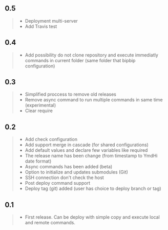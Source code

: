 ## 0.5

> * Deployment multi-server
> * Add Travis test

## 0.4

> * Add possibility do not clone repository and execute immediatly commands in current folder (same folder that bipbip configuration)

## 0.3

> * Simplified proccess to remove old releases
> * Remove async command to run multiple commands in same time (experimental)
> * Clear require

## 0.2

> * Add check configuration
> * Add support merge in cascade (for shared configurations)
> * Add default values and declare few variables like required
> * The release name has been change (from timestamp to YmdHi date format)
> * Async commands has been added (beta)
> * Option to initialize and updates submodules (Git)
> * SSH connection don't check the host
> * Post deploy command support
> * Deploy tag (git) added (user has choice to deploy branch or tag)

## 0.1

> * First release. Can be deploy with simple copy and execute local and remote commands.
